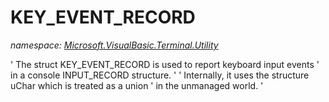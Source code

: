 ﻿# KEY_EVENT_RECORD
_namespace: <a href="#" onClick="load('/docs/Microsoft.VisualBasic.Terminal.Utility/index.md')">Microsoft.VisualBasic.Terminal.Utility</a>_

' The struct KEY_EVENT_RECORD is used to report keyboard input events
 ' in a console INPUT_RECORD structure.
 '
 ' Internally, it uses the structure uChar which is treated as a union
 ' in the unmanaged world.
 '




